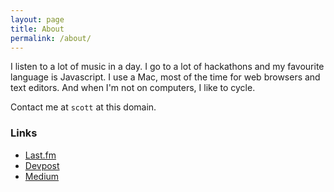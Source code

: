 ```yaml
---
layout: page
title: About
permalink: /about/
---
```


I listen to a lot of music in a day. I go to a lot of hackathons and my favourite language is Javascript. I use a Mac, most of the time for web browsers and text editors. And when I'm not on computers, I like to cycle.

Contact me at `scott` at this domain.

### Links

* [Last.fm](http://www.last.fm/user/scottystreet)
* [Devpost](http://devpost.com/sprusr)
* [Medium](https://medium.com/@sprusr)
